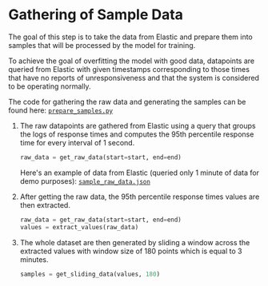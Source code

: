 # Gathering of Sample Data

The goal of this step is to take the data from Elastic and prepare them into samples that will be processed by the model for training.

To achieve the goal of overfitting the model with good data, datapoints are queried from Elastic with given timestamps corresponding to those times that have no reports of unresponsiveness and that the system is considered to be operating normally.

The code for gathering the raw data and generating the samples can be found here: [`prepare_samples.py`](../prepare_samples.py)

1. The raw datapoints are gathered from Elastic using a query that groups the logs of response times and computes the 95th percentile response time for every interval of 1 second.
    ```python
    raw_data = get_raw_data(start=start, end=end)
    ```

    Here's an example of data from Elastic (queried only 1 minute of data for demo purposes): [`sample_raw_data.json`](../data/sample_raw_data.json)

2. After getting the raw data, the 95th percentile response times values are then extracted.
    ```python
    raw_data = get_raw_data(start=start, end=end)
    values = extract_values(raw_data)
    ```
2. The whole dataset are then generated by sliding a window across the extracted values with window size of 180 points which is equal to 3 minutes.
    ```python
    samples = get_sliding_data(values, 180)
    ```
